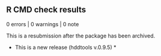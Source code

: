 ## R CMD check results

0 errors | 0 warnings | 0 note

This is a resubmission after the package has been archived. 

* This is a new release (hddtools v.0.9.5) *
